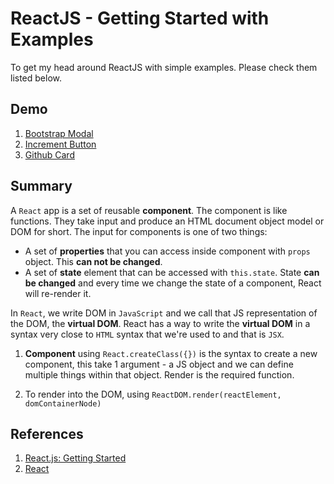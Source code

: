 # ReactJS - Getting Started with Examples
To get my head around ReactJS with simple examples. Please check them listed below.

## Demo
1. [Bootstrap Modal](http://codepen.io/trungk18/pen/XjRNBL)
2. [Increment Button](http://codepen.io/trungk18/pen/jrkopg)
3. [Github Card](http://codepen.io/trungk18/pen/GjxvNo)

## Summary
A `React` app is a set of reusable **component**. The component is like functions. They take input and produce an HTML document object model or DOM for short.
The input for components is one of two things:

- A set of **properties** that you can access inside component with `props` object. This **can not be changed**.
- A set of **state** element that can be accessed with `this.state`. State **can be changed** and every time we change the state of a component, React will re-render it.
    
In `React`, we write DOM in `JavaScript` and we call that JS representation of the DOM, the **virtual DOM**. React has a way to write the **virtual DOM** in a syntax very close to `HTML` syntax that we're used to and that is `JSX`.

1. **Component** using `React.createClass({})` is the syntax to create a new component, this take 1 argument - a JS object and we can define multiple things within that object. Render is the required function.
    
2. To render into the DOM, using `ReactDOM.render(reactElement, domContainerNode)`

## References
1. [React.js: Getting Started](https://app.pluralsight.com/library/courses/react-js-getting-started/table-of-contents)
2. [React](https://facebook.github.io/react/)